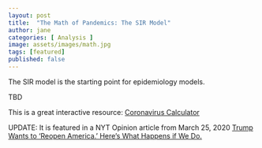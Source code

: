 ```yaml
---
layout: post
title:  "The Math of Pandemics: The SIR Model"
author: jane
categories: [ Analysis ]
image: assets/images/math.jpg
tags: [featured]
published: false
---
```


The SIR model is the starting point for epidemiology models.

TBD

This is a great interactive resource: [Coronavirus Calculator](http://gabgoh.github.io/COVID/index.html)

UPDATE: It is featured in a NYT Opinion article from March 25, 2020 [Trump Wants to ‘Reopen America.’ Here’s What Happens if We Do.](https://www.nytimes.com/interactive/2020/03/25/opinion/coronavirus-trump-reopen-america.html?)  
